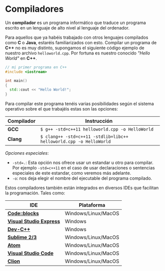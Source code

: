 # Compiladores

Un **compilador** es un programa informático que traduce un programa escrito en un lenguaje de alto nivel al lenguaje del ordenador.

Para aquellos que ya habéis trabajado con otros lenguajes compilados como **C** o **Java**, estaréis familiarizados con esto. Compilar un programa de **C++** no es muy distinto, supongamos el siguiente código ejemplo de nuestro archivo `helloworld.cpp`. Por fortuna es nuestro conocido _"Hello World"_ en **C++**.

```cpp
// mi primer programa en C++
#include <iostream>

int main()
{
  std::cout << "Hello World!";
}
```

Para compilar este programa tenéis varias posibilidades según el sistema operativo sobre el que trabajéis estas son las opciones:

| Compilador | Instrucción |
| --- | --- |
| **GCC** | `$ g++ -std=c++11 helloworld.cpp -o HelloWorld` |
| **Clang** | `$ clang++ -std=c++11 -stdlib=libc++ helloworld.cpp -o HelloWorld` |

_Opciones especiales_:

* `-std=.`: Esta opción nos ofrece usar un estandar u otro para compilar. Por ejemplo `-std=c++11` en el caso de usar declaraciones o sentencias especiales de este estandar, como veremos más adelante.
* `-o`: nos deja elegir el nombre del ejecutable del programa compilado.

Estos compiladores también están integrados en diversos IDEs que facilitan la programación. Tales como:

| **IDE** | **Plataforma** |
| --- | --- |
| [**Code::blocks**](http://www.codeblocks.org/) | Windows/Linux/MacOS |
| [**Visual Studio Express**](https://www.visualstudio.com/en-us/products/visual-studio-express-vs.aspx) | Windows |
| [**Dev-C++**](http://sourceforge.net/projects/orwelldevcpp/) | Windows |
| [**Sublime 2/3**](https://www.sublimetext.com/) | Windows/Linux/MacOS |
| [**Atom**](https://atom.io/) | Windows/Linux/MacOS |
| [**Visual Studio Code**](https://code.visualstudio.com) | Windows/Linux/MacOS |
| [**Clion**](https://www.jetbrains.com/clion/) | Windows/Linux/MacOS |



